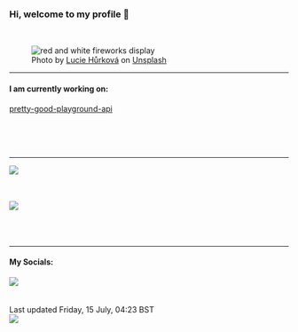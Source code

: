 <h3>Hi, welcome to my profile 👋</h3>

<br />
<figure>
  <img
    src="https://images.unsplash.com/photo-1606829768912-a0a6873a6535?crop=entropy&cs=tinysrgb&fit=max&fm=jpg&ixid=MnwyNzQ3MDB8MHwxfHJhbmRvbXx8fHx8fHx8fDE2NTc4NDk2Mjg&ixlib=rb-1.2.1&q=80&w=1080&auto=format"
    alt="red and white fireworks display" 
  />
  <figcaption>Photo by <a
    href="https://unsplash.com/@woblack?utm_source=Profile%20readme&utm_medium=referral">Lucie Hůrková</a> on <a
    href="https://unsplash.com/?utm_source=Profile%20readme&utm_medium=referral">Unsplash</a></figcaption>
</figure>


<hr />
<h4>I am currently working on:</h4>
<a href="https://github.com/ShaneLucy/pretty-good-playground-api">pretty-good-playground-api</a>

<br /><br /><br />

<hr />
<img
  src="https://github-readme-stats.vercel.app/api?username=shanelucy&show_icons=true&theme=calm"
/>
<br /><br /><br />

<img 
  src="https://github-readme-stats.vercel.app/api/top-langs/?username=shanelucy&theme=calm"
/>
<br /><br /><br /><br />
<hr />
<h4>My Socials:</h4>
<a href="https://uk.linkedin.com/in/shane-lucy-4735b616a">
  <img
    src="https://img.shields.io/badge/linkedin%20-%230077B5.svg?&style=for-the-badge&logo=linkedin&logoColor=white"
  />
</a>
<br /><br /><br />
Last updated Friday, 15 July, 04:23 BST
<br />
<img
  src="https://github.com/ShaneLucy/ShaneLucy/workflows/README%20build/badge.svg"
/>
